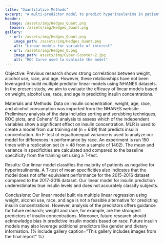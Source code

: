 ```yaml
---
title: "Quantitative Methods"
excerpt: "A multi-predictor model to predict hyperinsulenima in patients"
header:
  image: /assets/img/Hedges_Quant.png
  teaser: /assets/img/Hedges_Quant.png
gallery:
  - url: /assets/img/Hedges_Quant.png
    image_path: /assets/img/Hedges_Quant.png
    alt: "Linear models for variable of interest"
  - url: /assets/img/Hedges_Q.png
    image_path: assets/img/Cyber-Scooter-2.jpg
    alt: "ROC Curve used to evaluate the model"
---
```


Objective: Previous research shows strong correlations between weight, alcohol use, race, and age. However, these relationships have not been leveraged to build multiple predictor linear models using NHANES datasets. In the present study, we aim to evaluate the efficacy of linear models based on weight, alcohol use, race, and age in predicting insulin concentrations.

Materials and Methods: Data on insulin concentration, weight, age, race, and alcohol consumption was imported from the NHANES website. Preliminary analysis of the data includes sorting and scrubbing techniques, ROC plots, and Cohens' f2 analysis to assess which of the independent variables show a significant effect on insulin concentration. MLR is used to create a model from our training set (n = 649) that predicts insulin concentration. An F-test of equal/unequal variance is used to analyze our model for differences in performance by race. An experiment is run 150 times with a replication set (n = 48 from a sample of 1402). The mean and variance in specificities are calculated and compared to the baseline specificity from the training set using a T-test.

Results: Our linear model classifies the majority of patients as negative for hyperinsulinemia. A T-test of mean specificities also indicates that the model does not offer equivalent performance for the 2015-2016 dataset compared to the 2017-2018 dataset. Our linear model for insulin prediction underestimates true insulin levels and does not accurately classify subjects.

Conclusions: Our linear model built via multiple linear regression using weight, alcohol use, race, and age is not a feasible alternative for predicting insulin concentrations. However, analysis of the predictors offers guidance for future research; weight and race, for example, are the strongest predictors of insulin concentrations. Moreover, future research should acknowledge bias in predictive insulin models based on race. Future insulin models may also leverage additional predictors like gender and dietary information.
{% include gallery caption="This gallery includes images from the final report" %}
